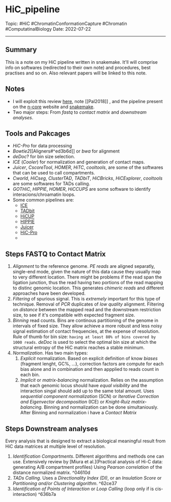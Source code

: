 
# HiC_pipeline
Topic: #HiC #ChromatinConformationCapture #Chromatin #ComputatinalBiology 
Date: 2022-07-22

---

## Summary
This is a note on my HiC pipeline written in snakemake. It'll will comprise info on softwares (redirected to their own note) and procedures, best practises and so on. Also relevant papers will be linked to this note.

## Notes
- I will exploit this review [here](https://link.springer.com/content/pdf/10.1007/s12551-018-0489-1.pdf), note [[Pal2018]] , and the pipeline present on the [n-core](https://github.com/nf-core/hic) website and [snakemake](https://github.com/maxplanck-ie/snakepipes).
- Two major steps: From *fastq* to *contact matrix* and *downstream analyses*.

## Tools and Pakcages
- *HiC-Pro* for data processing
- *Bowtie2*[[Aligners#^ed3b6d]] or *bwa* for alignment 
- *deDoc*? for bin size selection.
- *ICE* (*Cooler*) for normalization and generation of contact maps.
- *Juicer*, *CscoreTool*, *HOMER*, *HiTC*, *cooltools*, are some of the softwares that can be used to call compartments.
- *Cworld*, *HiCseg*, *ClusterTAD*, *TADbiT*, *HiCBricks*, *HiCExplorer*, *cooltools* are some softwares for TADs calling.
- *GOTHiC*, *HIPPIE*, *HOMER*, *HiCCUPS* are some software to identify interacions/chroamatin loops.
- Some common pipelines are: 
	- [ICE]()
	- [TADbit](https://github.com/3DGenomes/TADbit)
	- [HiCUP](https://www.bioinformatics.babraham.ac.uk/projects/hicup/)
	- [HIPPIE](https://github.com/yihchii/hippie)
	- [Juicer](https://github.com/aidenlab/juicer)
	- [HiC-Pro](https://github.com/nservant/HiC-Pro)
	- 

## Steps FASTQ to Contact Matrix
1) *Alignment* to the reference genome. *PE reads* are aligned separatly, single-end mode, given the nature of this data cause they usually map to very different location. There might be problems if the read span the ligation junction, thus the read having two portions of the read mapping to distinc genomic location. This generates *chimeric reads* and different approaches have been developed.
2) *Filtering* of spurious signal. This is *extremely* important for this type of technique. Removal of *PCR* duplicates of *low quality* alignment. Filtering on *distance* between the mapped read and the downstream restriction size, to see if it's compatible with expected fragment size.
3) *Binning* read counts. Bins are continous partitioning of the genome in intervals of fixed size. They allow achieve a more robust and less noisy signal estimation of contact frequencies, at the expense of resolution. Rule of thumb for bin size:  ```having at least 80% of bins covered by 1000 reads```. *deDoc* is used to select the optimal bin size at which the structural entropy of the HiC matrix reaches a stable minimum.
4) *Normalization*. Has two main types:
	1) *Explicit* normalization. Based on explicit definition of know *biases* (fragment lenght, GC%, ...), correction factors are compute for each bias alone and in combination and then appplied to reads count in each bin.
	2) *Implicit* or *matrix-balancing* normalization. Relies on the assumption that each genomic locus should have *equal visibility* and the interaction singal should add up to the same total amount. Uses *sequential component normalization* (SCN) or *Iterative Correction and Eigenvector decomposition* (ICE) or *Knight-Ruiz matrix-balancing*.
Binning and normalization can be done simultaniously.
After Binning and normalization i have a *Contact Matrix*

## Steps Downstream analyses
Every analysis that is designed to extract a biological meaningful result from HiC data matrices at multiple level of resolution.  
1) *Identification Compartments*. Different algorithms and methods one can use. Extensively review by [Miura et al.](Practical analysis of Hi-C data: generating A/B compartment profiles) Using *Pearson correlation* of the distance normalized matrix. ^04610d
2) *TADs Calling*. Uses a *Directionality Index (DI)*, or an *Insulation Score* or *Partitioning and/or Clustering algorithm*. ^62ce37
3) *Identification of Points of Interaction* or *Loop Calling* (loop only if is cis-interaction) ^636b7a



